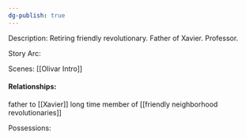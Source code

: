 ```yaml
---
dg-publish: true
---
```

Description:
Retiring friendly revolutionary. Father of Xavier. Professor.

Story Arc:

Scenes:
[[Olivar Intro]]

#### Relationships:
father to [[Xavier]] 
long time member  of [[friendly neighborhood revolutionaries]]

Possessions: